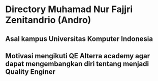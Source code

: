 # Directory Muhamad Nur Fajjri Zenitandrio (Andro)

## Asal kampus Universitas Komputer Indonesia
## Motivasi mengikuti QE Alterra academy agar dapat mengembangkan diri tentang menjadi Quality Enginer
